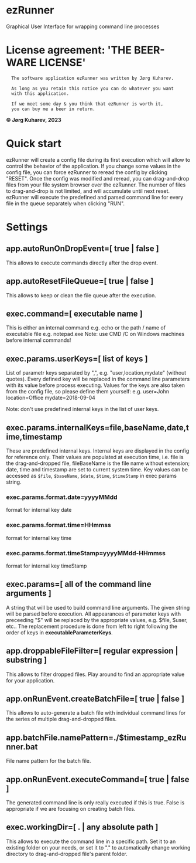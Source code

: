 # ezRunner
Graphical User Interface for wrapping command line processes

# License agreement: 'THE BEER-WARE LICENSE'
~~~
  The software application ezRunner was written by Jørg Kuharev.
  
  As long as you retain this notice you can do whatever you want
  with this application.
  
  If we meet some day & you think that ezRunner is worth it, 
  you can buy me a beer in return.
~~~
**© Jørg Kuharev, 2023**


# Quick start
ezRunner will create a config file during its first execution
which will allow to control the behavior of the application.
If you change some values in the config file, you can force
ezRunner to reread the config by clicking "RESET".
Once the config was modified and reread, you can drag-and-drop
files from your file system browser over the ezRunner.
The number of files to drag-and-drop is not limited,
and will accumulate until next reset.
ezRunner will execute the predefined and parsed command line
for every file in the queue separately when clicking "RUN".

# Settings

## app.autoRunOnDropEvent=[ true | false ]
This allows to execute commands directly after the drop event.

## app.autoResetFileQueue=[ true | false ]
This allows to keep or clean the file queue after the execution.

## exec.command=[ executable name ]
This is either an internal command e.g. echo
or the path / name of executable file e.g. notepad.exe
Note: use CMD /C on Windows machines before internal commands!

## exec.params.userKeys=[ list of keys ]
List of parametr keys separated by ",", e.g. "user,location,mydate"
(without quotes). Every defined key will be replaced in the command line 
parameters with its value before process executing.
Values for the keys are also taken from the config file,
so please define them yourself:
e.g.
user=John
location=Office
mydate=2018-09-04

Note:
don't use predefined internal keys in the list of user keys.

## exec.params.internalKeys=file,baseName,date,time,timestamp
These are predefined internal keys. Internal keys are displayed in the config for reference only. Their values are populated at execution time,
i.e. file is the drag-and-dropped file, fileBaseName is the file name without extension;
date, time and timestamp are set to current system time. 
Key values can be accessed as `$file`, `$baseName`, `$date`, `$time`, `$timeStamp` in exec params string.

### exec.params.format.date=yyyyMMdd
format for internal key date

### exec.params.format.time=HHmmss
format for internal key time

### exec.params.format.timeStamp=yyyyMMdd-HHmmss
format for internal key timeStamp

## exec.params=[ all of the command line arguments ]
A string that will be used to build command line arguments.
The given string will be parsed before execution.
All appearances of parameter keys with preceeding "$" will
be replaced by the appropriate values, e.g. $file, $user, etc..
The replacement procedure is done from left to right following
the order of keys in **executableParameterKeys**.

## app.droppableFileFilter=[ regular expression | substring ]
This allows to filter dropped files.
Play around to find an appropriate value for your application.

## app.onRunEvent.createBatchFile=[ true | false ]
This allows to auto-generate a batch file with individual 
command lines for the series of multiple drag-and-dropped files.

## app.batchFile.namePattern=./$timestamp_ezRunner.bat
File name pattern for the batch file.

## app.onRunEvent.executeCommand=[ true | false ]
The generated command line is only really executed if this is true.
False is appropriate if we are focusing on creating batch files.

## exec.workingDir=[ . | any absolute path ]
This allows to execute the command line in a specific path.
Set it to an existing folder on your needs, or set it to "."
to automatically change working directory to drag-and-dropped file's 
parent folder.